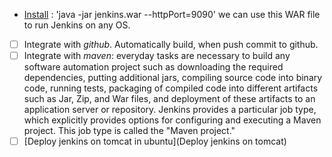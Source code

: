 - [Install](Install) : 'java -jar jenkins.war --httpPort=9090'
we can use this WAR file to run Jenkins on any OS.

- [ ] Integrate with *github*. Automatically build, when push commit to github.
- [ ] Integrate with *maven*: everyday tasks are necessary to build any software automation project such as downloading the required dependencies, putting additional jars, compiling source code into binary code, running tests, packaging of compiled code into different artifacts such as Jar, Zip, and War files, and deployment of these artifacts to an application server or repository. Jenkins provides a particular job type, which explicitly provides options for configuring and executing a Maven project. This job type is called the "Maven project."
- [ ] [Deploy jenkins on tomcat in ubuntu](Deploy jenkins on tomcat)

